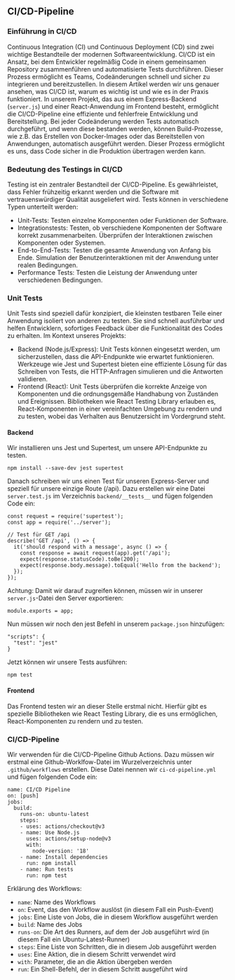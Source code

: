 ## CI/CD-Pipeline
### Einführung in CI/CD
Continuous Integration (CI) und Continuous Deployment (CD) sind zwei wichtige Bestandteile der modernen Softwareentwicklung. CI/CD ist ein Ansatz, bei dem Entwickler regelmäßig Code in einem gemeinsamen Repository zusammenführen und automatisierte Tests durchführen. Dieser Prozess ermöglicht es Teams, Codeänderungen schnell und sicher zu integrieren und bereitzustellen. In diesem Artikel werden wir uns genauer ansehen, was CI/CD ist, warum es wichtig ist und wie es in der Praxis funktioniert.
In unserem Projekt, das aus einem Express-Backend (`server.js`) und einer React-Anwendung im Frontend besteht, ermöglicht die CI/CD-Pipeline eine effiziente und fehlerfreie Entwicklung und Bereitstellung. Bei jeder Codeänderung werden Tests automatisch durchgeführt, und wenn diese bestanden werden, können Build-Prozesse, wie z.B. das Erstellen von Docker-Images oder das Bereitstellen von Anwendungen, automatisch ausgeführt werden. Dieser Prozess ermöglicht 
es uns, dass Code sicher in die Produktion übertragen werden kann.
### Bedeutung des Testings in CI/CD
Testing ist ein zentraler Bestandteil der CI/CD-Pipeline. Es gewährleistet, dass Fehler frühzeitig erkannt werden und die Software mit vertrauenswürdiger Qualität ausgeliefert wird. Tests können in verschiedene Typen unterteilt werden:
- Unit-Tests: Testen einzelne Komponenten oder Funktionen der Software.
- Integrationstests: Testen, ob verschiedene Komponenten der Software korrekt zusammenarbeiten. Überprüfen der Interaktionen zwischen Komponenten oder Systemen.
- End-to-End-Tests: Testen die gesamte Anwendung von Anfang bis Ende. Simulation der Benutzerinteraktionen mit der Anwendung unter realen Bedingungen.
- Performance Tests: Testen die Leistung der Anwendung unter verschiedenen Bedingungen.
### Unit Tests
Unit Tests sind speziell dafür konzipiert, die kleinsten testbaren Teile einer Anwendung isoliert von anderen zu testen. Sie sind schnell ausführbar und helfen Entwicklern, sofortiges Feedback über die Funktionalität des Codes zu erhalten. Im Kontext unseres Projekts:
- Backend (Node.js/Express): Unit Tests können eingesetzt werden, um sicherzustellen, dass die API-Endpunkte wie erwartet funktionieren. Werkzeuge wie Jest und Supertest bieten eine effiziente Lösung für das Schreiben von Tests, die HTTP-Anfragen simulieren und die Antworten validieren.
- Frontend (React): Unit Tests überprüfen die korrekte Anzeige von Komponenten und die ordnungsgemäße Handhabung von Zuständen und Ereignissen. Bibliotheken wie React Testing Library erlauben es, React-Komponenten in einer vereinfachten Umgebung zu rendern und zu testen, wobei das Verhalten aus Benutzersicht im Vordergrund steht.
#### Backend
Wir installieren uns Jest und Supertest, um unsere API-Endpunkte zu testen.
```
npm install --save-dev jest supertest
```
Danach schreiben wir uns einen Test für unseren Express-Server und speziell für unsere einzige Route (/api). Dazu erstellen wir eine Datei `server.test.js` im Verzeichnis `backend/__tests__` und fügen folgenden Code ein:
```
const request = require('supertest');
const app = require('../server'); 

// Test für GET /api
describe('GET /api', () => {
  it('should respond with a message', async () => {
    const response = await request(app).get('/api');
    expect(response.statusCode).toBe(200);
    expect(response.body.message).toEqual('Hello from the backend');
  });
});
```
Achtung: Damit wir darauf zugreifen können, müssen wir in unserer `server.js`-Datei den Server exportieren:
```
module.exports = app;
```
Nun müssen wir noch den jest Befehl in unserem `package.json` hinzufügen:
```
"scripts": {
  "test": "jest"
}
```
Jetzt können wir unsere Tests ausführen:
```
npm test
```
#### Frontend
Das Frontend testen wir an dieser Stelle erstmal nicht. Hierfür gibt es spezielle Bibliotheken wie React Testing Library, die es uns ermöglichen, React-Komponenten zu rendern und zu testen.
### CI/CD-Pipeline
Wir verwenden für die CI/CD-Pipeline Github Actions. Dazu müssen wir erstmal eine Github-Worklfow-Datei im Wurzelverzeichnis unter `.github/workflows` erstellen. Diese Datei nennen wir `ci-cd-pipeline.yml` und fügen folgenden Code ein:
```
name: CI/CD Pipeline
on: [push]
jobs:
  build:
    runs-on: ubuntu-latest
    steps:
    - uses: actions/checkout@v3
    - name: Use Node.js
      uses: actions/setup-node@v3
      with:
        node-version: '18'
    - name: Install dependencies
      run: npm install
    - name: Run tests
      run: npm test
```
Erklärung des Workflows:
- `name`: Name des Workflows
- `on`: Event, das den Workflow auslöst (in diesem Fall ein Push-Event)
- `jobs`: Eine Liste von Jobs, die in diesem Workflow ausgeführt werden
- `build`: Name des Jobs
- `runs-on`: Die Art des Runners, auf dem der Job ausgeführt wird (in diesem Fall ein Ubuntu-Latest-Runner)
- `steps`: Eine Liste von Schritten, die in diesem Job ausgeführt werden
- `uses`: Eine Aktion, die in diesem Schritt verwendet wird
- `with`: Parameter, die an die Aktion übergeben werden
- `run`: Ein Shell-Befehl, der in diesem Schritt ausgeführt wird

